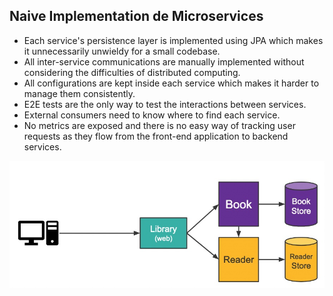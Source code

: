 ## Naive Implementation de Microservices

- Each service's persistence layer is implemented using JPA which makes it unnecessarily unwieldy for a small codebase.
- All inter-service communications are manually implemented without considering the difficulties of distributed computing.
- All configurations are kept inside each service which makes it harder to manage them consistently.
- E2E tests are the only way to test the interactions between services.
- External consumers need to know where to find each service.
- No metrics are exposed and there is no easy way of tracking user requests as they flow from the front-end application 
to backend services.

![](./imgs/msa-step1.jpg)  
